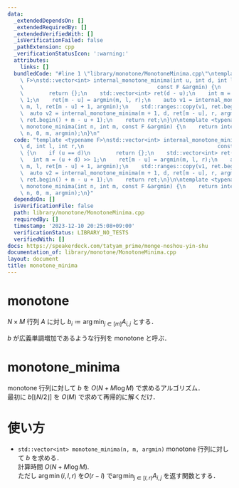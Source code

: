 ```yaml
---
data:
  _extendedDependsOn: []
  _extendedRequiredBy: []
  _extendedVerifiedWith: []
  _isVerificationFailed: false
  _pathExtension: cpp
  _verificationStatusIcon: ':warning:'
  attributes:
    links: []
  bundledCode: "#line 1 \"library/monotone/MonotoneMinima.cpp\"\ntemplate <typename\
    \ F>\nstd::vector<int> internal_monotone_minima(int u, int d, int l, int r,\n\
    \                                          const F &argmin) {\n    if (u == d)\n\
    \        return {};\n    std::vector<int> ret(d - u);\n    int m = (u + d) >>\
    \ 1;\n    ret[m - u] = argmin(m, l, r);\n    auto v1 = internal_monotone_minima(u,\
    \ m, l, ret[m - u] + 1, argmin);\n    std::ranges::copy(v1, ret.begin());\n  \
    \  auto v2 = internal_monotone_minima(m + 1, d, ret[m - u], r, argmin);\n    std::ranges::copy(v2,\
    \ ret.begin() + m - u + 1);\n    return ret;\n}\n\ntemplate <typename F>\nstd::vector<int>\
    \ monotone_minima(int n, int m, const F &argmin) {\n    return internal_monotone_minima(0,\
    \ n, 0, m, argmin);\n}\n"
  code: "template <typename F>\nstd::vector<int> internal_monotone_minima(int u, int\
    \ d, int l, int r,\n                                          const F &argmin)\
    \ {\n    if (u == d)\n        return {};\n    std::vector<int> ret(d - u);\n \
    \   int m = (u + d) >> 1;\n    ret[m - u] = argmin(m, l, r);\n    auto v1 = internal_monotone_minima(u,\
    \ m, l, ret[m - u] + 1, argmin);\n    std::ranges::copy(v1, ret.begin());\n  \
    \  auto v2 = internal_monotone_minima(m + 1, d, ret[m - u], r, argmin);\n    std::ranges::copy(v2,\
    \ ret.begin() + m - u + 1);\n    return ret;\n}\n\ntemplate <typename F>\nstd::vector<int>\
    \ monotone_minima(int n, int m, const F &argmin) {\n    return internal_monotone_minima(0,\
    \ n, 0, m, argmin);\n}"
  dependsOn: []
  isVerificationFile: false
  path: library/monotone/MonotoneMinima.cpp
  requiredBy: []
  timestamp: '2023-12-10 20:25:08+09:00'
  verificationStatus: LIBRARY_NO_TESTS
  verifiedWith: []
docs: https://speakerdeck.com/tatyam_prime/monge-noshou-yin-shu
documentation_of: library/monotone/MonotoneMinima.cpp
layout: document
title: monotone_minima
---
```

# monotone
$N\times M$ 行列 $A$ に対し $b_i \coloneqq \arg\min_{j\in[m]} A_{i,j}$ とする．

$b$ が広義単調増加であるような行列を monotone と呼ぶ．
# monotone_minima
monotone 行列に対して $b$ を $O(N+M\log M)$ で求めるアルゴリズム．  
最初に $b[\lfloor N/2\rfloor]$ を $O(M)$ で求めて再帰的に解くだけ．
# 使い方
* ```std::vector<int> monotone_minima(n, m, argmin)```
monotone 行列に対して $b$ を求める．  
計算時間 $O(N+M\log M)$.  
ただし $\arg\min(i,l,r)$ を$O(r-l)$ で$\arg\min_{j\in[l,r)} A_{i,j}$ を返す関数とする．